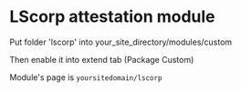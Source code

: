 # LScorp attestation module

Put folder 'lscorp' into your_site_directory/modules/custom

Then enable it into extend tab (Package Custom)

Module's page is ```yoursitedomain/lscorp```
